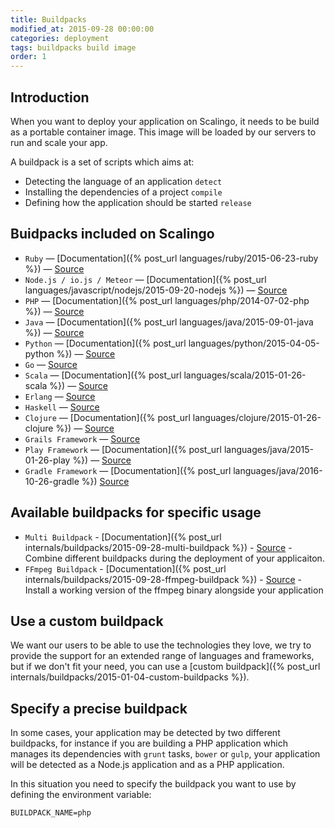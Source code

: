 ```yaml
---
title: Buildpacks
modified_at: 2015-09-28 00:00:00
categories: deployment
tags: buildpacks build image
order: 1
---
```


## Introduction

When you want to deploy your application on Scalingo, it needs to be build as
a portable container image. This image will be loaded by our servers to run
and scale your app.

A buildpack is a set of scripts which aims at:

* Detecting the language of an application `detect`
* Installing the dependencies of a project `compile`
* Defining how the application should be started `release`

## Buidpacks included on Scalingo

* `Ruby` — [Documentation]({% post_url languages/ruby/2015-06-23-ruby %}) — [Source](https://github.com/Scalingo/ruby-buildpack)
* `Node.js / io.js / Meteor` — [Documentation]({% post_url languages/javascript/nodejs/2015-09-20-nodejs %}) — [Source](https://github.com/Scalingo/nodejs-buildpack)
* `PHP` — [Documentation]({% post_url languages/php/2014-07-02-php %}) — [Source](https://github.com/Scalingo/php-buildpack)
* `Java` — [Documentation]({% post_url languages/java/2015-09-01-java %}) — [Source](https://github.com/Scalingo/java-buildpack)
* `Python` — [Documentation]({% post_url languages/python/2015-04-05-python %}) — [Source](https://github.com/Scalingo/python-buildpack)
* `Go` — [Source](https://github.com/Scalingo/go-buildpack)
* `Scala` — [Documentation]({% post_url languages/scala/2015-01-26-scala %}) — [Source](https://github.com/Scalingo/scala-buildpack)
* `Erlang` — [Source](https://github.com/Scalingo/erlang-buildpack)
* `Haskell` — [Source](https://github.com/Scalingo/haskell-buildpack)
* `Clojure` — [Documentation]({% post_url languages/clojure/2015-01-26-clojure %}) — [Source](https://github.com/Scalingo/clojure-buildpack)
* `Grails Framework` — [Source](https://github.com/Scalingo/grails-buildpack)
* `Play Framework` — [Documentation]({% post_url languages/java/2015-01-26-play %}) — [Source](https://github.com/Scalingo/play-buildpack)
* `Gradle Framework` — [Documentation]({% post_url languages/java/2016-10-26-gradle %}) [Source](https://github.com/Scalingo/gradle-buildpack)

## Available buildpacks for specific usage
 
* `Multi Buildpack` - [Documentation]({% post_url internals/buildpacks/2015-09-28-multi-buildpack %}) - [Source](https://github.com/Scalingo/multi-buildpack.git) - Combine different buildpacks during the deployment of your applicaiton.
* `FFmpeg Buildpack` - [Documentation]({% post_url internals/buildpacks/2015-09-28-ffmpeg-buildpack %}) - [Source](https://github.com/Scalingo/ffmpeg-buildpack.git) - Install a working version of the ffmpeg binary alongside your application
 
## Use a custom buildpack

We want our users to be able to use the technologies they love, we try to provide the support for
an extended range of languages and frameworks, but if we don't fit your need, you can use a
[custom buildpack]({% post_url internals/buildpacks/2015-01-04-custom-buildpacks %}).

## Specify a precise buildpack

In some cases, your application may be detected by two different buildpacks, for instance if you
are building a PHP application which manages its dependencies with `grunt` tasks, `bower` or `gulp`,
your application will be detected as a Node.js application and as a PHP application.

In this situation you need to specify the buildpack you want to use by defining the environment variable:

```text
BUILDPACK_NAME=php
```


